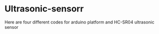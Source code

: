 # Ultrasonic-sensorr
Here are four different codes for arduino platform and HC-SR04 ultrasonic sensor
